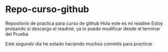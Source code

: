 # Repo-curso-github
Repositorio de practica para curso de github
Hola este es mi readme
Estoy probando si descargo el readme, ya lo puedo modificar desde el terminar del Prueba

<!-- 2 dia  -->

Este segundo dia he estado haciendo muchos commits para practicar